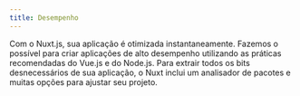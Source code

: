 ```yaml
---
title: Desempenho
---
```

Com o Nuxt.js, sua aplicação é otimizada instantaneamente.
Fazemos o possível para criar aplicações de alto desempenho utilizando as práticas recomendadas do Vue.js e do Node.js.
Para extrair todos os bits desnecessários de sua aplicação, o Nuxt inclui um analisador de pacotes e muitas opções para ajustar seu projeto.


<!-- With Nuxt.js, your application will be optimized out of the box.
We do our best to build performant applications by utilizing Vue.js and Node.js best practices.
To squeeze every unnecessary bit out of your app Nuxt includes a bundle analyzer and lots of opportunities to fine-tune your app. -->
